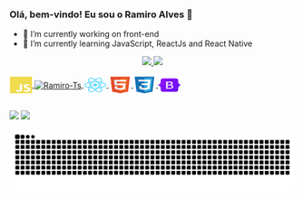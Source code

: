### Olá, bem-vindo! Eu sou o Ramiro Alves 👋

- 🔭 I’m currently working on front-end
- 🌱 I’m currently learning JavaScript, ReactJs and React Native

<div align="center">
  <a href="https://github.com/RamiroAlves">
  <img height="180em" src="https://github-readme-stats.vercel.app/api?username=RamiroAlves&show_icons=true&theme=dracula&include_all_commits=true&count_private=true"/>
  <img height="180em" src="https://github-readme-stats.vercel.app/api/top-langs/?username=RamiroAlves&layout=compact&langs_count=7&theme=dracula"/>
</div>
  
<div style="display: inline_block"><br>
  <img align="center" alt="Ramiro-Js" height="30" width="40" src="https://raw.githubusercontent.com/devicons/devicon/master/icons/javascript/javascript-plain.svg">
  <img align="center" alt="Ramiro-Ts" height="30" width="40" src="https://cdn.jsdelivr.net/gh/devicons/devicon/icons/typescript/typescript-plain.svg" />
  <img align="center" alt="Ramiro-React" height="30" width="40" src="https://raw.githubusercontent.com/devicons/devicon/master/icons/react/react-original.svg">
  <img align="center" alt="Ramiro-HTML" height="30" width="40" src="https://raw.githubusercontent.com/devicons/devicon/master/icons/html5/html5-original.svg">
  <img align="center" alt="Ramiro-CSS" height="30" width="40" src="https://raw.githubusercontent.com/devicons/devicon/master/icons/css3/css3-original.svg">
  <img align="center" alt="Ramiro-Bootstrap" height="30" width="40" src="https://raw.githubusercontent.com/devicons/devicon/master/icons/bootstrap/bootstrap-original.svg" />
</div>
</div>
  
  ##
  
  <div>
    <a href="https://www.linkedin.com/in/ramiro-alves" target="_blank"><img src="https://img.shields.io/badge/-LinkedIn-%230077B5?style=for-the-badge&logo=linkedin&logoColor=white" target="_blank"></a> 
    <a href="https://instagram.com/ramiroalves.dev" target="_blank"><img src="https://img.shields.io/badge/-Instagram-%23E4405F?style=for-the-badge&logo=instagram&logoColor=white" target="_blank"></a>
    
   ![Snake animation](https://github.com/RamiroAlves/RamiroAlves/blob/output/github-contribution-grid-snake.svg)
  </div>
